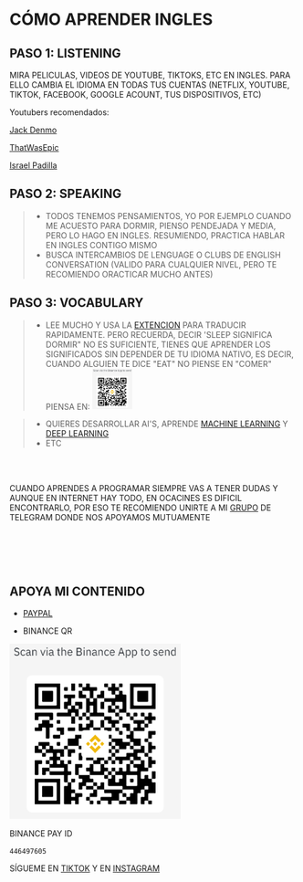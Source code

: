 # CÓMO APRENDER INGLES
## PASO 1: LISTENING
MIRA PELICULAS, VIDEOS DE YOUTUBE, TIKTOKS, ETC EN INGLES. PARA ELLO CAMBIA EL IDIOMA EN TODAS TUS CUENTAS (NETFLIX, YOUTUBE, TIKTOK, FACEBOOK, GOOGLE ACOUNT, TUS DISPOSITIVOS, ETC)

Youtubers recomendados:

[Jack Denmo](https://www.youtube.com/watch?v=gxYMTyFi4XM&t=33s)

[ThatWasEpic](https://www.youtube.com/watch?v=XuaC3dXayAs)

[Israel Padilla](https://www.youtube.com/watch?v=fgQDDOaqzVA)

##  PASO 2: SPEAKING
>- TODOS TENEMOS PENSAMIENTOS, YO POR EJEMPLO CUANDO ME ACUESTO PARA DORMIR, PIENSO PENDEJADA Y MEDIA, PERO LO HAGO EN INGLES. RESUMIENDO, PRACTICA HABLAR EN INGLES CONTIGO MISMO
>- BUSCA INTERCAMBIOS DE LENGUAGE O CLUBS DE ENGLISH CONVERSATION (VALIDO PARA CUALQUIER NIVEL, PERO TE RECOMIENDO ORACTICAR MUCHO ANTES)
##  PASO 3: VOCABULARY
>- LEE MUCHO Y USA LA [EXTENCION](https://chrome.google.com/webstore/detail/google-translate/aapbdbdomjkkjkaonfhkkikfgjllcleb?hl=en) PARA TRADUCIR RAPIDAMENTE. PERO RECUERDA, DECIR 'SLEEP SIGNIFICA DORMIR" NO ES SUFICIENTE, TIENES QUE APRENDER LOS SIGNIFICADOS SIN DEPENDER DE TU IDIOMA NATIVO, ES DECIR, CUANDO ALGUIEN TE DICE "EAT" NO PIENSE EN "COMER" PIENSA EN: <img src="https://github.com/Gabriel-prog3/IMAGES/blob/main/BinancePayQR.png" alt="drawing" width="70"/>






>- QUIERES DESARROLLAR AI'S, APRENDE [MACHINE LEARNING](https://www.youtube.com/watch?v=lomJnbN5Wnk&list=PLat2DtY8K7YWG4QxUruT1IB_sHumOr1Si) Y [DEEP LEARNING](https://www.youtube.com/watch?v=ftlqZwb33SE&list=PLWzLQn_hxe6ZlC9-YMt3nN0Eo-ZpOJuXd)
>- ETC

<br />
  
<br />

CUANDO APRENDES A PROGRAMAR SIEMPRE VAS A TENER DUDAS Y AUNQUE EN INTERNET HAY TODO, EN OCACINES ES DIFICIL ENCONTRARLO, POR ESO TE RECOMIENDO UNIRTE A MI [GRUPO](https://t.me/pythonprogramming2gr) DE TELEGRAM DONDE NOS APOYAMOS MUTUAMENTE 
   

<br />  

<br />
      

## APOYA MI CONTENIDO
- [PAYPAL](https://www.paypal.me/GABRIELpython)

- BINANCE 
QR

<img src="https://github.com/Gabriel-prog3/IMAGES/blob/main/BinancePayQR.png" alt="drawing" width="300"/>

BINANCE PAY ID 
```
446497605
```
SÍGUEME EN [TIKTOK](https://www.tiktok.com/@python.programming2?is_from_webapp=1&sender_device=pc) Y EN [INSTAGRAM](https://www.instagram.com/gabrielrevelopython/)









